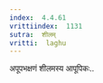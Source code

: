 ```yaml
---
index:  4.4.61
vrittiindex:  1131
sutra:  शीलम्
vritti:  laghu 
---
```


अपूपभक्षणं शीलमस्य आपूपिकः..

